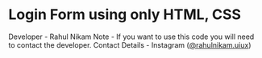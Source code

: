 # Login Form using only HTML, CSS

Developer - Rahul Nikam
Note - If you want to use this code you will need to contact the developer.
Contact Details - Instagram (<a href="https://instagram.com/rahulnikam.uiux">@rahulnikam.uiux</a>)
